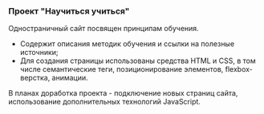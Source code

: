 
### Проект "Научиться учиться"

Одностраничный сайт посвящен принципам обучения.
- Содержит описания методик обучения и ссылки на полезные источники;
- Для создания страницы использованы средства HTML и CSS, в том числе семантические теги, позиционирование элементов, flexbox-верстка, анимации.

В планах доработка проекта - подключение новых страниц сайта, использование дополнительных технологий JavaScript. 
